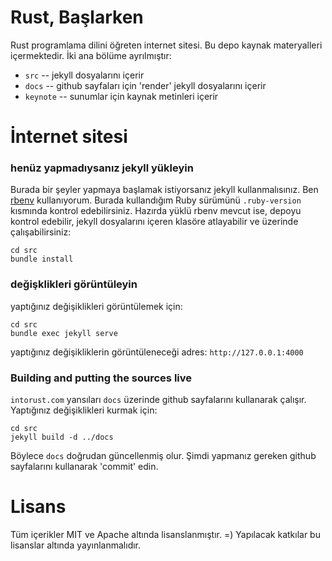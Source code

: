 # Rust, Başlarken

Rust programlama dilini öğreten internet sitesi. Bu depo kaynak materyalleri içermektedir. 
İki ana bölüme ayrılmıştır:

- `src` -- jekyll dosyalarını içerir
- `docs` -- github sayfaları için 'render' jekyll dosyalarını içerir 
- `keynote` -- sunumlar için kaynak metinleri içerir

# İnternet sitesi

### henüz yapmadıysanız jekyll yükleyin

Burada bir şeyler yapmaya başlamak istiyorsanız jekyll kullanmalısınız. Ben
[rbenv](https://github.com/rbenv/rbenv) kullanıyorum. Burada kullandığım 
Ruby sürümünü `.ruby-version` kısmında kontrol edebilirsiniz. 
Hazırda yüklü rbenv mevcut ise, depoyu kontrol edebilir, jekyll dosyalarını içeren klasöre atlayabilir
ve üzerinde çalışabilirsiniz:
```
cd src
bundle install
```

### değişklikleri görüntüleyin

yaptığınız değişiklikleri görüntülemek için:

```
cd src
bundle exec jekyll serve
```

yaptığınız değişikliklerin görüntüleneceği adres: `http://127.0.0.1:4000`

### Building and putting the sources live

`intorust.com` yansıları `docs`  üzerinde github sayfalarını kullanarak çalışır. Yaptığınız değişiklikleri kurmak için:

```
cd src
jekyll build -d ../docs
```

Böylece `docs` doğrudan güncellenmiş olur. Şimdi yapmanız gereken github sayfalarını kullanarak 'commit' edin.

# Lisans

Tüm içerikler MIT ve Apache altında lisanslanmıştır. =)
Yapılacak katkılar bu lisanslar altında yayınlanmalıdır.

